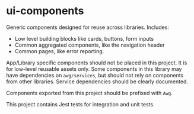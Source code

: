 # ui-components

Generic components designed for reuse across libraries. Includes:

-   Low level building blocks like cards, buttons, form inputs
-   Common aggregated components, like the navigation header
-   Common pages, like error reporting.

App/Library specific components should not be placed in this project. It is for low-level reusable assets only.
Some components in this library may have dependencies on `awg/services`, but should not rely on components from other libraries. Service dependencies should be clearly documented.

Components exported from this project should be prefixed with `Awg`.

This project contains Jest tests for integration and unit tests.
